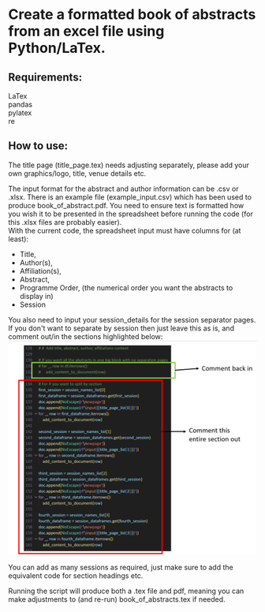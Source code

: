 # Create a formatted book of abstracts from an excel file using Python/LaTex. 

## Requirements: 

LaTex  
pandas  
pylatex  
re


## How to use:

The title page (title_page.tex) needs adjusting separately, please add your own graphics/logo, title, venue details etc. 

The input format for the abstract and author information can be .csv or .xlsx.  There is an example file (example_input.csv) which has been used to produce book_of_abstract.pdf. 
You need to ensure text is formatted how you wish it to be presented in the spreadsheet before running the code (for this .xlsx files are probably easier).   
With the current code, the spreadsheet input must have columns for (at least):  
- Title,
- Author(s),
- Affiliation(s),
- Abstract,
- Programme Order, (the numerical order you want the abstracts to display in)
- Session

You also need to input your session_details for the session separator pages. If you don't want to separate by session then just leave this as is, and comment out/in the sections highlighted below: 
![Alt text](section_changes.png)

You can add as many sessions as required, just make sure to add the equivalent code for section headings etc. 

Running the script will produce both a .tex file and pdf, meaning you can make adjustments to (and re-run) book_of_abstracts.tex  if needed.


